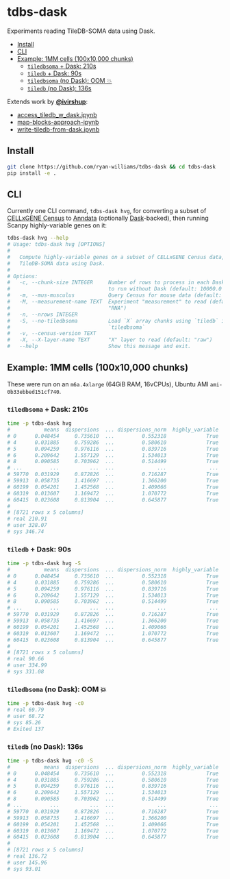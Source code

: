 # tdbs-dask
Experiments reading TileDB-SOMA data using Dask.

<!-- toc -->
- [Install](#install)
- [CLI](#cli)
- [Example: 1MM cells (100x10,000 chunks)](#examples)
    - [`tiledbsoma` + Dask: 210s](#1MM-tiledbsoma-dask)
    - [`tiledb` + Dask: 90s](#1MM-tiledb-dask)
    - [`tiledbsoma` (no Dask): OOM 💥](#1MM-tiledbsoma)
    - [`tiledb` (no Dask): 136s](#1MM-tiledb)
<!-- /toc -->

Extends work by [**@ivirshup**]:
- [access_tiledb_w_dask.ipynb]
- [map-blocks-approach-ipynb]
- [write-tiledb-from-dask.ipynb]

## Install <a id="install"></a>
```bash
git clone https://github.com/ryan-williams/tdbs-dask && cd tdbs-dask 
pip install -e .
```

## CLI <a id="cli"></a>
Currently one CLI command, `tdbs-dask hvg`, for converting a subset of [CELLxGENE Census] to [Anndata] (optionally [Dask]-backed), then running Scanpy highly-variable genes on it:

<!-- `bmdf -- tdbs-dask hvg --help` -->
```bash
tdbs-dask hvg --help
# Usage: tdbs-dask hvg [OPTIONS]
#
#   Compute highly-variable genes on a subset of CELLxGENE Census data, reading
#   TileDB-SOMA data using Dask.
#
# Options:
#   -c, --chunk-size INTEGER     Number of rows to process in each Dask task; 0
#                                to run without Dask (default: 10000.0
#   -m, --mus-musculus           Query Census for mouse data (default: human)
#   -M, --measurement-name TEXT  Experiment "measurement" to read (default:
#                                "RNA")
#   -n, --nrows INTEGER
#   -S, --no-tiledbsoma          Load `X` array chunks using `tiledb` instead of
#                                `tiledbsoma`
#   -v, --census-version TEXT
#   -X, --X-layer-name TEXT      "X" layer to read (default: "raw")
#   --help                       Show this message and exit.
```

## Example: 1MM cells (100x10,000 chunks) <a id="examples"></a>

These were run on an `m6a.4xlarge` (64GiB RAM, 16vCPUs), Ubuntu AMI `ami-0b33ebbed151cf740`.

### `tiledbsoma` + Dask: 210s <a id="1MM-tiledbsoma-dask"></a>
<!-- `bmdf -- time tdbs-dask hvg` -->
```bash
time -p tdbs-dask hvg
#           means  dispersions  ... dispersions_norm  highly_variable
# 0      0.048454     0.735610  ...         0.552318             True
# 4      0.031885     0.759286  ...         0.580610             True
# 5      0.094259     0.976116  ...         0.839716             True
# 6      0.209642     1.557129  ...         1.534013             True
# 8      0.090585     0.703962  ...         0.514499             True
# ...         ...          ...  ...              ...              ...
# 59770  0.031929     0.872826  ...         0.716287             True
# 59913  0.058735     1.416697  ...         1.366200             True
# 60199  0.054201     1.452568  ...         1.409066             True
# 60319  0.013607     1.169472  ...         1.070772             True
# 60415  0.023608     0.813904  ...         0.645877             True
#
# [8721 rows x 5 columns]
# real 210.91
# user 328.07
# sys 346.74
```

### `tiledb` + Dask: 90s <a id="1MM-tiledb-dask"></a>
<!-- `bmdf -- time tdbs-dask hvg -S` -->
```bash
time -p tdbs-dask hvg -S
#           means  dispersions  ... dispersions_norm  highly_variable
# 0      0.048454     0.735610  ...         0.552318             True
# 4      0.031885     0.759286  ...         0.580610             True
# 5      0.094259     0.976116  ...         0.839716             True
# 6      0.209642     1.557129  ...         1.534013             True
# 8      0.090585     0.703962  ...         0.514499             True
# ...         ...          ...  ...              ...              ...
# 59770  0.031929     0.872826  ...         0.716287             True
# 59913  0.058735     1.416697  ...         1.366200             True
# 60199  0.054201     1.452568  ...         1.409066             True
# 60319  0.013607     1.169472  ...         1.070772             True
# 60415  0.023608     0.813904  ...         0.645877             True
#
# [8721 rows x 5 columns]
# real 90.66
# user 334.99
# sys 331.08
```

### `tiledbsoma` (no Dask): OOM 💥 <a id="1MM-tiledbsoma"></a>
<!-- `bmdf -- time tdbs-dask hvg -c0` -->
```bash
time -p tdbs-dask hvg -c0
# real 69.79
# user 68.72
# sys 85.26
# Exited 137
```

### `tiledb` (no Dask): 136s <a id="1MM-tiledb"></a>
<!-- `bmdf -- time tdbs-dask hvg -c0 -S` -->
```bash
time -p tdbs-dask hvg -c0 -S
#           means  dispersions  ... dispersions_norm  highly_variable
# 0      0.048454     0.735610  ...         0.552318             True
# 4      0.031885     0.759286  ...         0.580610             True
# 5      0.094259     0.976116  ...         0.839716             True
# 6      0.209642     1.557129  ...         1.534013             True
# 8      0.090585     0.703962  ...         0.514499             True
# ...         ...          ...  ...              ...              ...
# 59770  0.031929     0.872826  ...         0.716287             True
# 59913  0.058735     1.416697  ...         1.366200             True
# 60199  0.054201     1.452568  ...         1.409066             True
# 60319  0.013607     1.169472  ...         1.070772             True
# 60415  0.023608     0.813904  ...         0.645877             True
#
# [8721 rows x 5 columns]
# real 136.72
# user 145.96
# sys 93.01
```


[**@ivirshup**]: https://github.com/ivirshup
[access_tiledb_w_dask.ipynb]: https://gist.github.com/ivirshup/8500d9a874ea9313ca87c0d5e46886e9
[map-blocks-approach-ipynb]: https://gist.github.com/ivirshup/dc39029ad439cef4755e45582fc35541#file-map-blocks-approach-ipynb
[write-tiledb-from-dask.ipynb]: https://gist.github.com/ivirshup/018bb8ae1ea7746db768c3672b8a007b
[Dask]: https://dask.org/
[CELLxGENE Census]: https://chanzuckerberg.github.io/cellxgene-census/
[Anndata]: https://anndata.readthedocs.io/en/latest/
